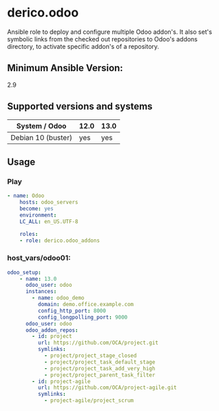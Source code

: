# derico.odoo

Ansible role to deploy and configure multiple Odoo addon's.
It also set's symbolic links from the checked out repositories to Odoo's addons directory, to activate specific addon's of a repository.

## Minimum Ansible Version:

2.9

## Supported versions and systems

| System / Odoo       | 12.0 | 13.0 |
|---------------------|------|------|
| Debian 10 (buster)  | yes  | yes  |

## Usage

### Play

```yaml
- name: Odoo
    hosts: odoo_servers
    become: yes
    environment:
    LC_ALL: en_US.UTF-8

    roles:
    - role: derico.odoo_addons
```

### host_vars/odoo01:

```yaml
odoo_setup:
    - name: 13.0
      odoo_user: odoo
      instances:
        - name: odoo_demo
          domain: demo.office.example.com
          config_http_port: 8000
          config_longpolling_port: 9000
      odoo_user: odoo
      odoo_addon_repos:
        - id: project
          url: https://github.com/OCA/project.git
          symlinks:
            - project/project_stage_closed
            - project/project_task_default_stage
            - project/project_task_add_very_high
            - project/project_parent_task_filter
        - id: project-agile
          url: https://github.com/OCA/project-agile.git
          symlinks:
            - project-agile/project_scrum
```
